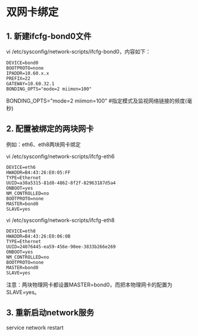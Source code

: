 # 双网卡绑定

## 1. 新建ifcfg-bond0文件

vi /etc/sysconfig/network-scripts/ifcfg-bond0，内容如下：

```properties
DEVICE=bond0
BOOTPROTO=none
IPADDR=10.60.x.x
PREFIX=22
GATEWAY=10.60.32.1
BONDING_OPTS="mode=2 miimon=100"
```

BONDING_OPTS="mode=2 miimon=100" #指定模式及监视网络链接的频度(毫秒)

## 2. 配置被绑定的两块网卡

例如：eth6、eth8两块网卡绑定

vi /etc/sysconfig/network-scripts/ifcfg-eth6

```properties
DEVICE=eth6
HWADDR=B4:43:26:E0:05:FF
TYPE=Ethernet
UUID=a38a5315-81d8-4862-8f2f-82963187d5a4
ONBOOT=yes
NM_CONTROLLED=no
BOOTPROTO=none
MASTER=bond0
SLAVE=yes
```

vi /etc/sysconfig/network-scripts/ifcfg-eth8

```properties
DEVICE=eth8
HWADDR=B4:43:26:E0:06:0B
TYPE=Ethernet
UUID=24076445-ea59-456e-90ee-3833b266e269
ONBOOT=yes
NM_CONTROLLED=no
BOOTPROTO=none
MASTER=bond0
SLAVE=yes
```

注意：两块物理网卡都设置MASTER=bond0，而把本物理网卡的配置为SLAVE=yes。

## 3. 重新启动network服务

service  network  restart 